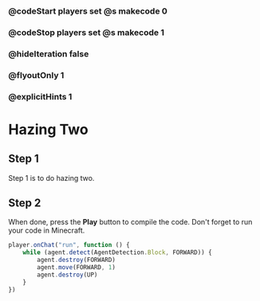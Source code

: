 ### @codeStart players set @s makecode 0
### @codeStop players set @s makecode 1

### @hideIteration false 
### @flyoutOnly 1
### @explicitHints 1


# Hazing Two

## Step 1
Step 1 is to do hazing two.  

## Step 2
When done, press the **Play** button to compile the code. Don't forget to run your code in Minecraft. 

```typescript
player.onChat("run", function () {
    while (agent.detect(AgentDetection.Block, FORWARD)) {
        agent.destroy(FORWARD)
        agent.move(FORWARD, 1)
        agent.destroy(UP)
    }
})

``` 
